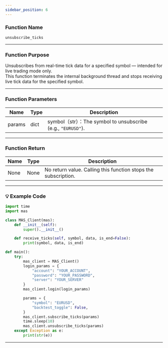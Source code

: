 ```yaml
---
sidebar_position: 6
---
```

### Function Name

`unsubscribe_ticks`

---

### Function Purpose

Unsubscribes from real-time tick data for a specified symbol — intended for live trading mode only.  
This function terminates the internal background thread and stops receiving live tick data for the specified symbol.

---

### Function Parameters

| Name   | Type | Description |
|--------|------|-------------|
| params | dict | symbol（str）：The symbol to unsubscribe (e.g., `"EURUSD"`). |

---

### Function Return

| Name | Type | Description                                  |
|------|------|----------------------------------------------|
| None | None | No return value. Calling this function stops the subscription. |

---

### 💡 Example Code

```python
import time
import mas

class MAS_Client(mas):
    def __init__(self):
        super().__init__()

    def receive_ticks(self, symbol, data, is_end=False):
        print(symbol, data, is_end)

def main():
    try:
        mas_client = MAS_Client()
        login_params = {
            "account": "YOUR_ACCOUNT",
            "password": "YOUR_PASSWORD",
            "server": "YOUR_SERVER"
        }
        mas_client.login(login_params)

        params = {
            "symbol": "EURUSD",
            "backtest_toggle": False,
        }
        mas_client.subscribe_ticks(params)
        time.sleep(10)
        mas_client.unsubscribe_ticks(params)
    except Exception as e:
        print(str(e))
```
---

